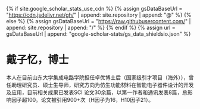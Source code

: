 
{% if site.google_scholar_stats_use_cdn %}
{% assign gsDataBaseUrl = "https://cdn.jsdelivr.net/gh/" | append: site.repository | append: "@" %}
{% else %}
{% assign gsDataBaseUrl = "https://raw.githubusercontent.com/" | append: site.repository | append: "/" %}
{% endif %}
{% assign url = gsDataBaseUrl | append: "google-scholar-stats/gs_data_shieldsio.json" %}

# 戴子忆，博士
<span class='anchor' id='about-me'></span>
本人在目前山东大学集成电路学院担任卓优博士后（国家级引才项目（海外）），曾任助理研究员、硕士生导师，研究方向为仿生功能材料在智能电子器件设计的开发及应用，目前相关成果已发表SCI 论文30余篇，以第一作者和通讯发表8篇，总影响因子超100。论文被引用900+次（H因子为16，H10因子21）。


